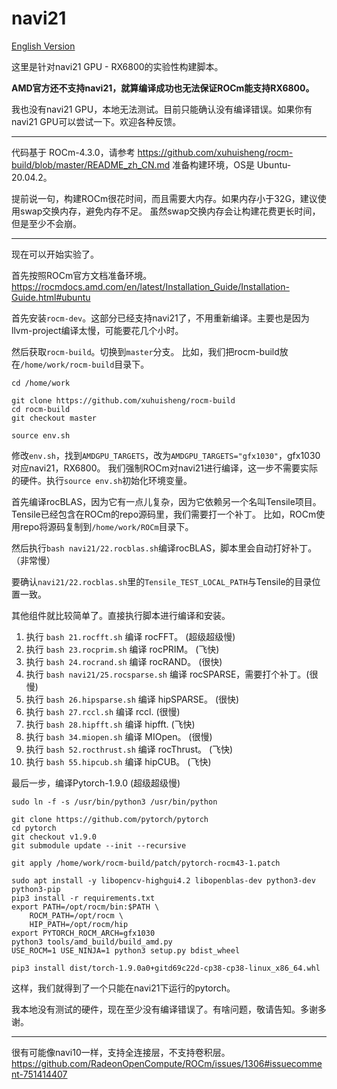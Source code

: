 # navi21

[English Version](README.md)

这里是针对navi21 GPU - RX6800的实验性构建脚本。

**AMD官方还不支持navi21，就算编译成功也无法保证ROCm能支持RX6800。**

我也没有navi21 GPU，本地无法测试。目前只能确认没有编译错误。如果你有navi21 GPU可以尝试一下。欢迎各种反馈。

---

代码基于 ROCm-4.3.0，请参考 <https://github.com/xuhuisheng/rocm-build/blob/master/README_zh_CN.md> 准备构建环境，OS是 Ubuntu-20.04.2。

提前说一句，构建ROCm很花时间，而且需要大内存。如果内存小于32G，建议使用swap交换内存，避免内存不足。
虽然swap交换内存会让构建花费更长时间，但是至少不会崩。

---

现在可以开始实验了。

首先按照ROCm官方文档准备环境。<https://rocmdocs.amd.com/en/latest/Installation_Guide/Installation-Guide.html#ubuntu>

首先安装`rocm-dev`。这部分已经支持navi21了，不用重新编译。主要也是因为llvm-project编译太慢，可能要花几个小时。

然后获取`rocm-build`。切换到`master`分支。
比如，我们把rocm-build放在`/home/work/rocm-build`目录下。

```
cd /home/work

git clone https://github.com/xuhuisheng/rocm-build
cd rocm-build
git checkout master

source env.sh

```

修改`env.sh`，找到`AMDGPU_TARGETS`，改为`AMDGPU_TARGETS="gfx1030"`，gfx1030对应navi21，RX6800。
我们强制ROCm对navi21进行编译，这一步不需要实际的硬件。执行`source env.sh`初始化环境变量。

首先编译rocBLAS，因为它有一点儿复杂，因为它依赖另一个名叫Tensile项目。Tensile已经包含在ROCm的repo源码里，我们需要打一个补丁。
比如，ROCm使用repo将源码复制到`/home/work/ROCm`目录下。

然后执行`bash navi21/22.rocblas.sh`编译rocBLAS，脚本里会自动打好补丁。（非常慢）

要确认`navi21/22.rocblas.sh`里的`Tensile_TEST_LOCAL_PATH`与Tensile的目录位置一致。

其他组件就比较简单了。直接执行脚本进行编译和安装。

1. 执行 `bash 21.rocfft.sh` 编译 rocFFT。 (超级超级慢)
2. 执行 `bash 23.rocprim.sh` 编译 rocPRIM。 (飞快)
3. 执行 `bash 24.rocrand.sh` 编译 rocRAND。 (很快)
4. 执行 `bash navi21/25.rocsparse.sh` 编译 rocSPARSE，需要打个补丁。(很慢)
5. 执行 `bash 26.hipsparse.sh` 编译 hipSPARSE。 (很快)
6. 执行 `bash 27.rccl.sh` 编译 rccl. (很慢)
7. 执行 `bash 28.hipfft.sh` 编译 hipfft. (飞快)
8. 执行 `bash 34.miopen.sh` 编译 MIOpen。 (很慢)
9. 执行 `bash 52.rocthrust.sh` 编译 rocThrust。 (飞快)
10. 执行 `bash 55.hipcub.sh` 编译 hipCUB。 (飞快)

最后一步，编译Pytorch-1.9.0 (超级超级慢)

```
sudo ln -f -s /usr/bin/python3 /usr/bin/python

git clone https://github.com/pytorch/pytorch
cd pytorch
git checkout v1.9.0
git submodule update --init --recursive

git apply /home/work/rocm-build/patch/pytorch-rocm43-1.patch

sudo apt install -y libopencv-highgui4.2 libopenblas-dev python3-dev python3-pip
pip3 install -r requirements.txt
export PATH=/opt/rocm/bin:$PATH \
    ROCM_PATH=/opt/rocm \
    HIP_PATH=/opt/rocm/hip 
export PYTORCH_ROCM_ARCH=gfx1030
python3 tools/amd_build/build_amd.py
USE_ROCM=1 USE_NINJA=1 python3 setup.py bdist_wheel

pip3 install dist/torch-1.9.0a0+gitd69c22d-cp38-cp38-linux_x86_64.whl

```

这样，我们就得到了一个只能在navi21下运行的pytorch。

我本地没有测试的硬件，现在至少没有编译错误了。有啥问题，敬请告知。多谢多谢。

---

很有可能像navi10一样，支持全连接层，不支持卷积层。
<https://github.com/RadeonOpenCompute/ROCm/issues/1306#issuecomment-751414407>

